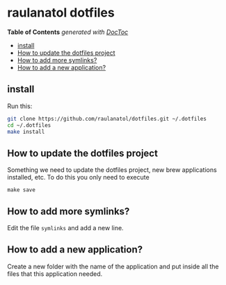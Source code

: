 # raulanatol dotfiles

<!-- START doctoc generated TOC please keep comment here to allow auto update -->
<!-- DON'T EDIT THIS SECTION, INSTEAD RE-RUN doctoc TO UPDATE -->
**Table of Contents**  *generated with [DocToc](https://github.com/thlorenz/doctoc)*

- [install](#install)
- [How to update the dotfiles project](#how-to-update-the-dotfiles-project)
- [How to add more symlinks?](#how-to-add-more-symlinks)
- [How to add a new application?](#how-to-add-a-new-application)

<!-- END doctoc generated TOC please keep comment here to allow auto update -->

## install

Run this:

```sh
git clone https://github.com/raulanatol/dotfiles.git ~/.dotfiles
cd ~/.dotfiles
make install
```

## How to update the dotfiles project

Something we need to update the dotfiles project, new brew applications installed, etc. To do this you only need to
execute

```shell
make save
```

## How to add more symlinks?

Edit the file `symlinks` and add a new line.

## How to add a new application?

Create a new folder with the name of the application and put inside all the files that this application needed.
